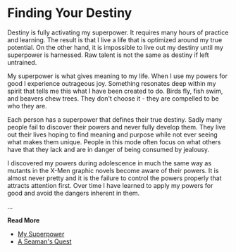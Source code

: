 # Finding Your Destiny

Destiny is fully activating my superpower. It requires many hours of practice
and learning. The result is that I live a life that is optimized around my true
potential. On the other hand, it is impossible to live out my destiny until my
superpower is harnessed. Raw talent is not the same as destiny if left
untrained.

My superpower is what gives meaning to my life. When I use my powers for good I
experience outrageous joy. Something resonates deep within my spirit that tells
me this what I have been created to do. Birds fly, fish swim, and beavers chew
trees. They don't choose it - they are compelled to be who they are.

Each person has a superpower that defines their true destiny. Sadly many people
fail to discover their powers and never fully develop them. They live out their
lives hoping to find meaning and purpose while not ever seeing what makes them
unique. People in this mode often focus on what others have that they lack and
are in danger of being consumed by jealousy.

I discovered my powers during adolescence in much the same way as mutants in the
X-Men graphic novels become aware of their powers. It is almost never pretty and
it is the failure to control the powers properly that attracts attention first.
Over time I have learned to apply my powers for good and avoid the dangers
inherent in them.


...

**Read More**

* [My Superpower](https://seamansguide.com/book/quest/MySuperpower.md)
* [A Seaman's Quest](https://seamansguide.com/book/quest)

